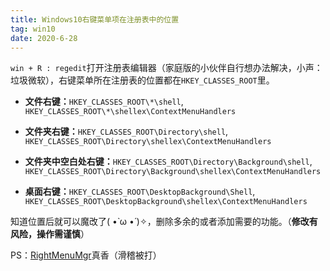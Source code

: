 ```yaml
---
title: Windows10右键菜单项在注册表中的位置
tag: win10
date: 2020-6-28
---
```


`win + R : regedit`打开注册表编辑器（家庭版的小伙伴自行想办法解决，小声：垃圾微软），右键菜单所在注册表的位置都在`HKEY_CLASSES_ROOT`里。

- **文件右键：**`HKEY_CLASSES_ROOT\*\shell`, `HKEY_CLASSES_ROOT\*\shellex\ContextMenuHandlers`

- **文件夹右键：**`HKEY_CLASSES_ROOT\Directory\shell`, `HKEY_CLASSES_ROOT\Directory\shellex\ContextMenuHandlers`
- **文件夹中空白处右键：**`HKEY_CLASSES_ROOT\Directory\Background\shell`, `HKEY_CLASSES_ROOT\Directory\Background\shellex\ContextMenuHandlers`
- **桌面右键：**`HKEY_CLASSES_ROOT\DesktopBackground\Shell`, `HKEY_CLASSES_ROOT\DesktopBackground\shellex\ContextMenuHandlers`

知道位置后就可以魔改了( •̀ ω •́ )✧，删除多余的或者添加需要的功能。（**修改有风险，操作需谨慎**）

PS：[RightMenuMgr](https://cdn.libertycola.workers.dev/search?source=hp&ei=XdQPX8TKMZnhz7sPvqGFmAs&q=RightMenuMgr&oq=RightMenuMgr&gs_lcp=CgZwc3ktYWIQAzICCAAyAggAMgIIADIECAAQHjIECAAQHlDBIljBImDINWgBcAB4AIABpgGIAaYBkgEDMC4xmAEAoAECoAEBqgEHZ3dzLXdperABAA&sclient=psy-ab&ved=0ahUKEwiE7dHR9NDqAhWZ8HMBHb5QAbMQ4dUDCAc&uact=5)真香（滑稽被打）


